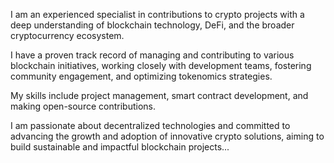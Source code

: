 I am an experienced specialist in contributions to crypto projects with a deep understanding of blockchain technology, DeFi, and the broader cryptocurrency ecosystem.

I have a proven track record of managing and contributing to various blockchain initiatives, working closely with development teams, fostering community engagement, and optimizing tokenomics strategies.

My skills include project management, smart contract development, and making open-source contributions. 

I am passionate about decentralized technologies and committed to advancing the growth and adoption of innovative crypto solutions, aiming to build sustainable and impactful blockchain projects...
